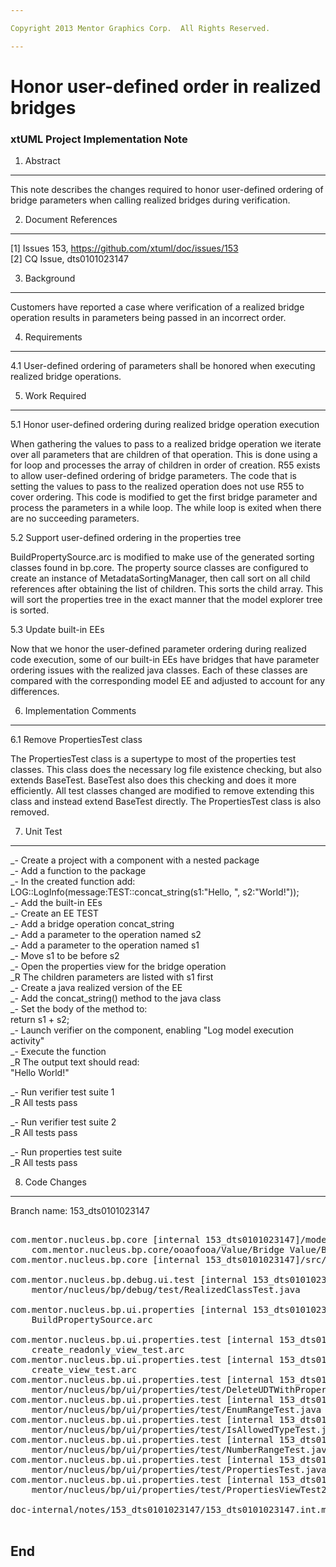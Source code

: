 ```yaml
---

Copyright 2013 Mentor Graphics Corp.  All Rights Reserved.

---
```


# Honor user-defined order in realized bridges
### xtUML Project Implementation Note

1. Abstract
-----------
This note describes the changes required to honor user-defined ordering of
bridge parameters when calling realized bridges during verification.

2. Document References
----------------------
[1] Issues 153, https://github.com/xtuml/doc/issues/153  
[2] CQ Issue, dts0101023147  

3. Background
-------------
Customers have reported a case where verification of a realized bridge operation
results in parameters being passed in an incorrect order.

4. Requirements
---------------
4.1 User-defined ordering of parameters shall be honored when executing realized
    bridge operations.

5. Work Required
----------------
5.1 Honor user-defined ordering during realized bridge operation execution

When gathering the values to pass to a realized bridge operation we iterate over
all parameters that are children of that operation.  This is done using a for
loop and processes the array of children in order of creation.  R55 exists to
allow user-defined ordering of bridge parameters.  The code that is setting the
values to pass to the realized operation does not use R55 to cover ordering.
This code is modified to get the first bridge parameter and process the
parameters in a while loop.  The while loop is exited when there are no
succeeding parameters.

5.2 Support user-defined ordering in the properties tree

BuildPropertySource.arc is modified to make use of the generated sorting classes
found in bp.core.  The property source classes are configured to create an
instance of MetadataSortingManager, then call sort on all child references after
obtaining the list of children.  This sorts the child array.  This will sort the
properties tree in the exact manner that the model explorer tree is sorted.

5.3 Update built-in EEs

Now that we honor the user-defined parameter ordering during realized code
execution, some of our built-in EEs have bridges that have parameter ordering
issues with the realized java classes.  Each of these classes are compared with
the corresponding model EE and adjusted to account for any differences.

6. Implementation Comments
--------------------------
6.1 Remove PropertiesTest class

The PropertiesTest class is a supertype to most of the properties test classes.
This class does the necessary log file existence checking, but also extends
BaseTest.  BaseTest also does this checking and does it more efficiently.  All
test classes changed are modified to remove extending this class and instead
extend BaseTest directly.  The PropertiesTest class is also removed.

7. Unit Test
------------
_- Create a project with a component with a nested package   
_- Add a function to the package   
_- In the created function add:   
    LOG::LogInfo(message:TEST::concat_string(s1:"Hello, ", s2:"World!"));   
_- Add the built-in EEs   
_- Create an EE TEST   
_- Add a bridge operation concat_string   
_- Add a parameter to the operation named s2   
_- Add a parameter to the operation named s1   
_- Move s1 to be before s2   
_- Open the properties view for the bridge operation   
_R The children parameters are listed with s1 first   
_- Create a java realized version of the EE   
_- Add the concat_string() method to the java class   
_- Set the body of the method to:   
	return s1 + s2;   
_- Launch verifier on the component, enabling "Log model execution activity"   
_- Execute the function  
_R The output text should read:   
    "Hello World!"   

_- Run verifier test suite 1   
_R All tests pass   

_- Run verifier test suite 2   
_R All tests pass   

_- Run properties test suite   
_R All tests pass   

8. Code Changes
---------------
Branch name: 153_dts0101023147

<pre>

com.mentor.nucleus.bp.core [internal 153_dts0101023147]/models/
    com.mentor.nucleus.bp.core/ooaofooa/Value/Bridge Value/Bridge Value.xtuml
com.mentor.nucleus.bp.core [internal 153_dts0101023147]/src/lib/TIM.java

com.mentor.nucleus.bp.debug.ui.test [internal 153_dts0101023147]/src/com/
    mentor/nucleus/bp/debug/test/RealizedClassTest.java

com.mentor.nucleus.bp.ui.properties [internal 153_dts0101023147]/arc/
    BuildPropertySource.arc

com.mentor.nucleus.bp.ui.properties.test [internal 153_dts0101023147]/arc/
    create_readonly_view_test.arc
com.mentor.nucleus.bp.ui.properties.test [internal 153_dts0101023147]/arc/
    create_view_test.arc
com.mentor.nucleus.bp.ui.properties.test [internal 153_dts0101023147]/src/com/
    mentor/nucleus/bp/ui/properties/test/DeleteUDTWithPropertyShowing.java
com.mentor.nucleus.bp.ui.properties.test [internal 153_dts0101023147]/src/com/
    mentor/nucleus/bp/ui/properties/test/EnumRangeTest.java
com.mentor.nucleus.bp.ui.properties.test [internal 153_dts0101023147]/src/com/
    mentor/nucleus/bp/ui/properties/test/IsAllowedTypeTest.java
com.mentor.nucleus.bp.ui.properties.test [internal 153_dts0101023147]/src/com/
    mentor/nucleus/bp/ui/properties/test/NumberRangeTest.java
com.mentor.nucleus.bp.ui.properties.test [internal 153_dts0101023147]/src/com/
    mentor/nucleus/bp/ui/properties/test/PropertiesTest.java
com.mentor.nucleus.bp.ui.properties.test [internal 153_dts0101023147]/src/com/
    mentor/nucleus/bp/ui/properties/test/PropertiesViewTest2.java

doc-internal/notes/153_dts0101023147/153_dts0101023147.int.md

</pre>

End
---

